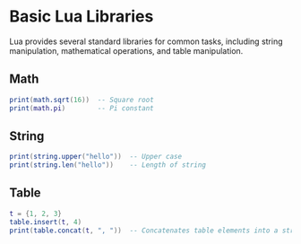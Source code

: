 # Basic Lua Libraries

Lua provides several standard libraries for common tasks, including string manipulation, mathematical operations, and table manipulation.

## Math

```lua
print(math.sqrt(16))  -- Square root
print(math.pi)        -- Pi constant
```

## String

```lua
print(string.upper("hello"))  -- Upper case
print(string.len("hello"))    -- Length of string
```

## Table

```lua
t = {1, 2, 3}
table.insert(t, 4)
print(table.concat(t, ", "))  -- Concatenates table elements into a string
```

